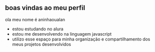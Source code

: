 ## boas vindas ao meu perfil

ola meu nome é aninhaoualan

- estou estudando no alura
- estou me desenvolvendo na linguagem javascript
- utilizo esse espaço para minha organização e compartilhamento dos meus projetos desenvolvidos

